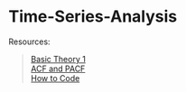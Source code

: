 # Time-Series-Analysis
Resources:<br/>
>[Basic Theory 1](https://medium.com/@varun030403/time-series-forecasting-theoretical-aspects-part-1-9adf7b1e0ce3)<br/>
>[ACF and PACF](https://medium.com/@kis.andras.nandor/understanding-autocorrelation-and-partial-autocorrelation-functions-acf-and-pacf-2998e7e1bcb5)<br/>
>[How to Code](https://www.kaggle.com/code/prashant111/complete-guide-on-time-series-analysis-in-python)<br/>
>
